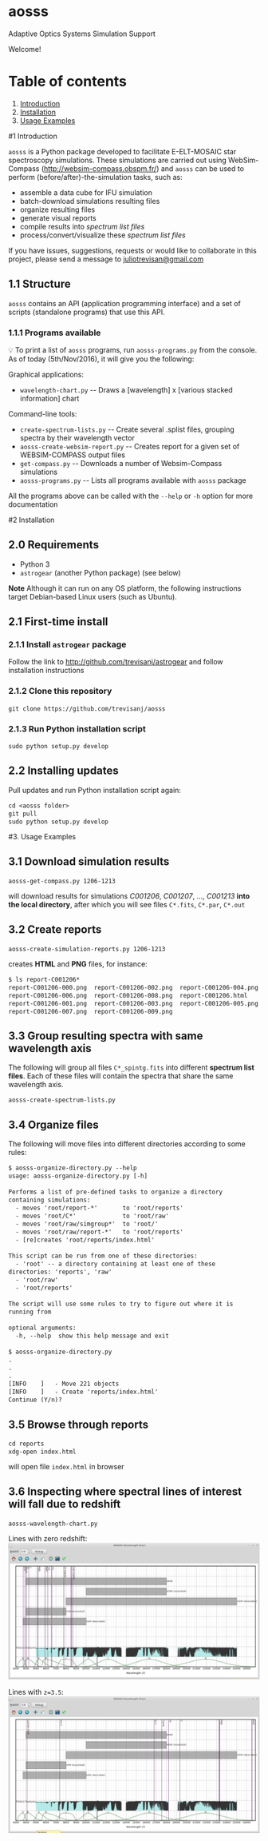 # aosss

Adaptive Optics Systems Simulation Support 

Welcome!

# Table of contents

  1. [Introduction](#S1)
  2. [Installation](#S2)
  3. [Usage Examples](#S3)


#<a name=S1></a>1 Introduction

`aosss` is a Python package developed to facilitate E-ELT-MOSAIC star spectroscopy simulations.
These simulations are carried out using WebSim-Compass (http://websim-compass.obspm.fr/) and 
`aosss` can be used to perform (before/after)-the-simulation tasks, such as:

  - assemble a data cube for IFU simulation
  - batch-download simulations resulting files
  - organize resulting files
  - generate visual reports
  - compile results into *spectrum list files*
  - process/convert/visualize these *spectrum list files* 
  
If you have issues, suggestions, requests or would like to collaborate in this project,
please send a message to juliotrevisan@gmail.com

## 1.1 Structure

`aosss` contains an API (application programming interface) and a set of scripts (standalone programs)
that use this API.

### 1.1.1 Programs available

:bulb: To print a list of `aosss` programs, run `aosss-programs.py` from the console.
As of today (5th/Nov/2016), it will give you the following:

Graphical applications:
  - `wavelength-chart.py` -- Draws a [wavelength] x [various stacked information] chart

Command-line tools:
  - `create-spectrum-lists.py` -- Create several .splist files, grouping spectra by their wavelength vector
  - `aosss-create-websim-report.py` -- Creates report for a given set of WEBSIM-COMPASS output files
  - `get-compass.py` -- Downloads a number of Websim-Compass simulations
  - `aosss-programs.py` -- Lists all programs available with `aosss` package

All the programs above can be called with the `--help` or `-h` option for more documentation

#<a name=S1></a>2 Installation

## 2.0 Requirements

  - Python 3
  - `astrogear` (another Python package) (see below)

**Note** Although it can run on any OS platform, the following instructions 
target Debian-based Linux users (such as Ubuntu).

## 2.1 First-time install

### 2.1.1 Install `astrogear` package
 
 Follow the link to http://github.com/trevisanj/astrogear and follow installation instructions
   
### 2.1.2 Clone this repository

```shell
git clone https://github.com/trevisanj/aosss
```

### 2.1.3 Run Python installation script

```shell
sudo python setup.py develop
```

## 2.2 Installing updates

Pull updates and run Python installation script again:

```shell
cd <aosss folder>
git pull
sudo python setup.py develop
```

#<a name=S3></a>3. Usage Examples

## 3.1 Download simulation results

```shell
aosss-get-compass.py 1206-1213
```

will download results for simulations *C001206*, *C001207*, ..., 
*C001213* **into the local directory**, after which you will see files
`C*.fits`, `C*.par`,  `C*.out`

## 3.2 Create reports

```shell
aosss-create-simulation-reports.py 1206-1213
```

creates **HTML** and **PNG** files, for instance:

```shell
$ ls report-C001206*
report-C001206-000.png  report-C001206-002.png  report-C001206-004.png  report-C001206-006.png  report-C001206-008.png  report-C001206.html
report-C001206-001.png  report-C001206-003.png  report-C001206-005.png  report-C001206-007.png  report-C001206-009.png
```

## 3.3 Group resulting spectra with same wavelength axis
  
The following will group all files `C*_spintg.fits` into different
**spectrum list files**. Each of these files will contain the spectra that
share the same wavelength axis.

```shell
aosss-create-spectrum-lists.py
```

## 3.4 Organize files

The following will move files into different directories according to
some rules:

```shell
$ aosss-organize-directory.py --help
usage: aosss-organize-directory.py [-h]

Performs a list of pre-defined tasks to organize a directory containing simulations:
  - moves 'root/report-*'       to 'root/reports'
  - moves 'root/C*'             to 'root/raw'
  - moves 'root/raw/simgroup*'  to 'root/'
  - moves 'root/raw/report-*'   to 'root/reports'
  - [re]creates 'root/reports/index.html'

This script can be run from one of these directories:
  - 'root' -- a directory containing at least one of these directories: 'reports', 'raw'
  - 'root/raw'
  - 'root/reports'

The script will use some rules to try to figure out where it is running from

optional arguments:
  -h, --help  show this help message and exit

$ aosss-organize-directory.py
. 
.
.
[INFO    ]   - Move 221 objects
[INFO    ]   - Create 'reports/index.html'
Continue (Y/n)? 

```

## 3.5 Browse through reports

```shell
cd reports
xdg-open index.html
```

will open file `index.html` in browser

[](doc/index-html.png)

## 3.6 Inspecting where spectral lines of interest will fall due to redshift

```shell
aosss-wavelength-chart.py
```

Lines with zero redshift:
![](doc/chart-z-0.png)

Lines with `z=3.5`:
![](doc/chart-z-35.png)
